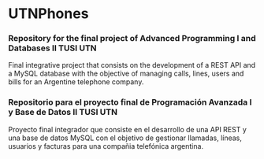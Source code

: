 # UTNPhones
### Repository for the final project of Advanced Programming I and Databases II TUSI UTN

Final integrative project that consists on the development of a REST API and a MySQL database with the objective of managing calls, lines, users and bills
for an Argentine telephone company.


### Repositorio para el proyecto final de Programación Avanzada I y Base de Datos II TUSI UTN

Proyecto final integrador que consiste en el desarrollo de una API REST y una base de datos MySQL con el objetivo de gestionar llamadas, líneas,
usuarios y facturas para una compañia telefónica argentina.
